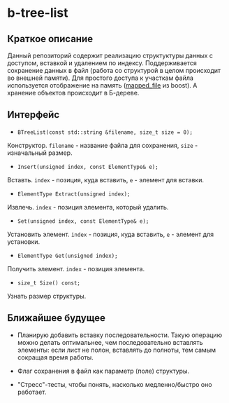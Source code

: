 # b-tree-list

## Краткое описание

Данный репозиторий содержит реализацию структуктуры данных с доступом, вставкой и удалением по
 индексу. Поддерживается сохранение данных в файл (работа со структурой в целом происходит во 
 внешней памяти). Для простого доступа к участкам файла используется отображение на память 
 ([mapped_file](https://www.boost.org/doc/libs/1_72_0/libs/iostreams/doc/classes/mapped_file.html)
 из boost). А хранение объектов происходит в Б-дереве.
 
## Интерфейс

-     BTreeList(const std::string &filename, size_t size = 0);
Конструктор. `filename` - название файла для сохранения, `size` - изначальный размер.

-     Insert(unsigned index, const ElementType& e);
Вставть. `index` - позиция, куда вставить, `e` - элемент для вставки.

-     ElementType Extract(unsigned index);
Извлечь. `index` - позиция элемента, который удалить.

-     Set(unsigned index, const ElementType& e);
Установить элемент. `index` - позиция, куда вставить, `e` - элемент для установки.

-     ElementType Get(unsigned index);
Получить элемент. `index` - позиция элемента.

-     size_t Size() const;
Узнать размер структуры.

## Ближайшее будущее

- Планирую добавить вставку последовательности. Такую операцию можно делать оптимальнее, чем
 последовательно вставлять элементы: если лист не полон, вставлять до полноты, тем самым
 сокращая время работы.
 
- Флаг сохранения в файл как параметр (поле) структуры. 

- "Стресс"-тесты, чтобы понять, насколько медленно/быстро оно работает.